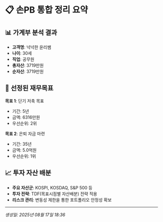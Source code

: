 
# 📋 손PB 통합 정리 요약

## 📊 가계부 분석 결과
- **고객명**: 넉넉한 윤리쌤
- **나이**: 30세
- **직업**: 공무원
- **총자산**: 3719만원
- **순자산**: 3719만원

## 🎯 선정된 재무목표

**목표 1**: 단기 저축 목표
- 기간: 5년
- 금액: 6316만원
- 우선순위: 2위

**목표 2**: 은퇴 자금 마련
- 기간: 35년
- 금액: 5.0억원
- 우선순위: 1위

## 📈 투자 자산 배분
- **주요 자산군**: KOSPI, KOSDAQ, S&P 500 등
- **투자 전략**: TDF(목표시점별 자산배분) 전략 적용
- **리스크 관리**: 변동성 제한을 통한 포트폴리오 안정성 확보

---
*생성일: 2025년 08월 17일 18:36*
